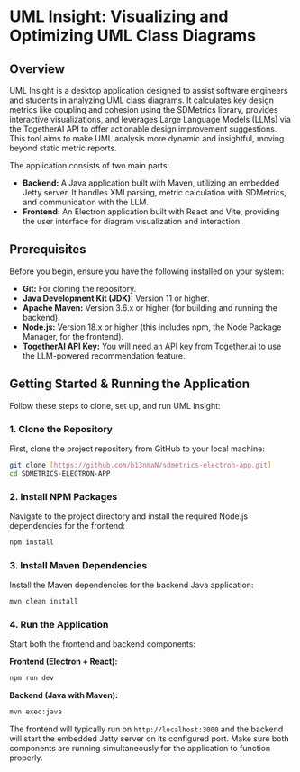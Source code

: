 # UML Insight: Visualizing and Optimizing UML Class Diagrams

## Overview
UML Insight is a desktop application designed to assist software engineers and students in analyzing UML class diagrams. It calculates key design metrics like coupling and cohesion using the SDMetrics library, provides interactive visualizations, and leverages Large Language Models (LLMs) via the TogetherAI API to offer actionable design improvement suggestions. This tool aims to make UML analysis more dynamic and insightful, moving beyond static metric reports.

The application consists of two main parts:
*   **Backend:** A Java application built with Maven, utilizing an embedded Jetty server. It handles XMI parsing, metric calculation with SDMetrics, and communication with the LLM.
*   **Frontend:** An Electron application built with React and Vite, providing the user interface for diagram visualization and interaction.

## Prerequisites
Before you begin, ensure you have the following installed on your system:
*   **Git:** For cloning the repository.
*   **Java Development Kit (JDK):** Version 11 or higher.
*   **Apache Maven:** Version 3.6.x or higher (for building and running the backend).
*   **Node.js:** Version 18.x or higher (this includes npm, the Node Package Manager, for the frontend).
*   **TogetherAI API Key:** You will need an API key from [Together.ai](https://www.together.ai/) to use the LLM-powered recommendation feature.

## Getting Started & Running the Application

Follow these steps to clone, set up, and run UML Insight:

### 1. Clone the Repository
First, clone the project repository from GitHub to your local machine:
```bash
git clone [https://github.com/b13nmaN/sdmetrics-electron-app.git]
cd SDMETRICS-ELECTRON-APP
```

### 2. Install NPM Packages
Navigate to the project directory and install the required Node.js dependencies for the frontend:
```bash
npm install
```

### 3. Install Maven Dependencies
Install the Maven dependencies for the backend Java application:
```bash
mvn clean install
```

### 4. Run the Application
Start both the frontend and backend components:

**Frontend (Electron + React):**
```bash
npm run dev
```

**Backend (Java with Maven):**
```bash
mvn exec:java
```

The frontend will typically run on `http://localhost:3000` and the backend will start the embedded Jetty server on its configured port. Make sure both components are running simultaneously for the application to function properly.
